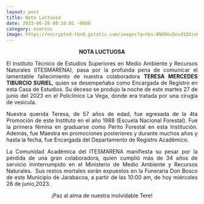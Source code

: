 ```yaml
---
layout: post
title: Nota Luctuosa
date: 2023-06-28 08:16:01 -0600
category: eventos
image: https://encrypted-tbn0.gstatic.com/images?q=tbn:ANd9GcQosd1QXzxKN4VoVhi0zwSUzNiVsOVkqgmFBg&usqp=CAU
---
```

<p style="text-align: center;"><strong>NOTA LUCTUOSA</strong></p>
<p style="text-align: justify;">El Instituto T&eacute;cnico de Estudios Superiores en Medio Ambiente y Recursos Naturales (ITESMARENA), pasa por la profunda pena de comunicar el lamentable fallecimiento de nuestra colaboradora <strong>TERESA MERCEDES TIBURCIO SURIEL</strong>, quien se desempe&ntilde;aba como Encargada de Registro en esta Casa de Estudios. Su deceso se produjo la noche de este martes 27 de junio del 2023 en el Policl&iacute;nico La Vega, donde era tratada por una cirug&iacute;a de ves&iacute;cula. &nbsp;</p>
<p style="text-align: justify;">Nuestra querida Teresa, de 57 a&ntilde;os de edad, fue egresada de la 4ta Promoci&oacute;n de este Instituto en el a&ntilde;o 1988 (Escuela Nacional Forestal). Fue la primera f&eacute;mina en graduarse como Perito Forestal en esta Instituci&oacute;n. Adem&aacute;s, fue Maestra en promociones posteriores y durante muchos a&ntilde;os y hasta la fecha, fue Encargada del Departamento de Registro Acad&eacute;mico. &nbsp;&nbsp;&nbsp;</p>
<p style="text-align: justify;">La Comunidad Acad&eacute;mica del ITESMARENA manifiesta su pesar por la p&eacute;rdida de una gran colaboradora, quien cumpli&oacute; m&aacute;s de 34 a&ntilde;os de servicio ininterrumpido en el Ministerio de Medio Ambiente y Recursos Naturales. &nbsp;Sus restos mortales ser&aacute;n expuestos en la Funeraria Don Bosco de este Municipio de Jarabacoa, a partir de las 10:00 am, de hoy mi&eacute;rcoles 28 de junio,2023. &nbsp;&nbsp;</p>
<p style="text-align: center;">&iexcl;Paz al alma de nuestra inolvidable Tere!</p>
